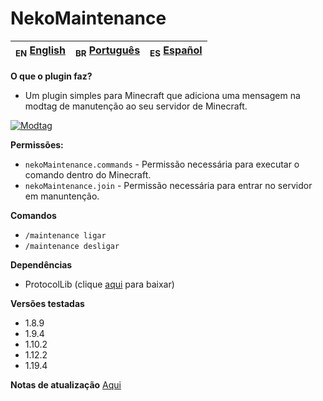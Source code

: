 # NekoMaintenance

| <sub>EN</sub> [English](../README.md) | <sub>BR</sub> [Português](../br/README_BR.md) | <sub>ES</sub> [Español](../es/README_ES.md) |
|-----------------------------------------|-----------------------------------------------|---------------------------------------------|

**O que o plugin faz?**

- Um plugin simples para Minecraft que adiciona uma mensagem na modtag de manutenção ao seu servidor de Minecraft.

[![Modtag](https://i.imgur.com/JhrNS67.png)]()

**Permissões:**

- `nekoMaintenance.commands` - Permissão necessária para executar o comando dentro do Minecraft.
- `nekoMaintenance.join` - Permissão necessária para entrar no servidor em manuntenção.

**Comandos**

- `/maintenance ligar`
- `/maintenance desligar`

**Dependências**

- ProtocolLib (clique [aqui](https://www.spigotmc.org/resources/protocollib.1997/) para baixar)

**Versões testadas**

- 1.8.9
- 1.9.4
- 1.10.2
- 1.12.2
- 1.19.4

**Notas de atualização** [Aqui](patch_notes_BR.md)